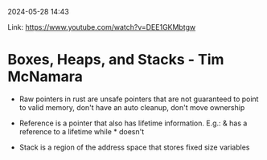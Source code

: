 2024-05-28 14:43

Link: https://www.youtube.com/watch?v=DEE1GKMbtgw

# Boxes, Heaps, and Stacks - Tim McNamara

- Raw pointers in rust are unsafe pointers that are not guaranteed to point to valid memory, don't have an auto cleanup, don't move ownership

- Reference is a pointer that also has lifetime information. E.g.: & has a reference to a lifetime while * doesn't

- Stack is a region of the address space that stores fixed size variables
